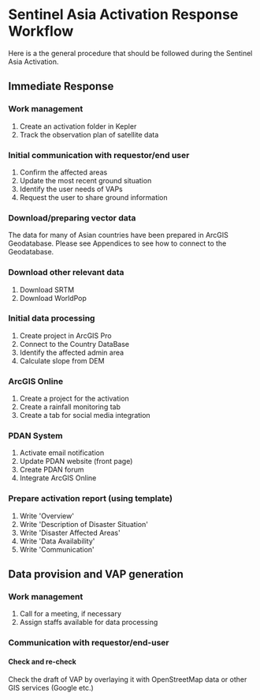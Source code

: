 # Sentinel Asia Activation Response Workflow

Here is a the general procedure that should be followed during the Sentinel Asia Activation.

## Immediate Response

### Work management
1. Create an activation folder in Kepler
2. Track the observation plan of satellite data

### Initial communication with requestor/end user

1. Confirm the affected areas
2. Update the most recent ground situation
3. Identify the user needs of VAPs
4. Request the user to share ground information

### Download/preparing vector data 
The data for many of Asian countries have been prepared in ArcGIS Geodatabase.
Please see Appendices to see how to connect to the Geodatabase.

### Download other relevant data
1. Download SRTM 
2. Download WorldPop

### Initial data processing
1. Create project in ArcGIS Pro
2. Connect to the Country DataBase 
3. Identify the affected admin area
4. Calculate slope from DEM

### ArcGIS Online
1. Create a project for the activation
2. Create a rainfall monitoring tab
3. Create a tab for social media integration

### PDAN System
1. Activate email notification
2. Update PDAN website (front page)
3. Create PDAN forum
4. Integrate ArcGIS Online

### Prepare activation report (using template)
1. Write 'Overview'
2. Write 'Description of Disaster Situation'
3. Write 'Disaster Affected Areas'
4. Write 'Data Availability'
5. Write 'Communication'


## Data provision and VAP generation

### Work management
1. Call for a meeting, if necessary
2. Assign staffs available for data processing

### Communication with requestor/end-user

#### Check and re-check
Check the draft of VAP by overlaying it with OpenStreetMap data or other GIS services (Google etc.)
